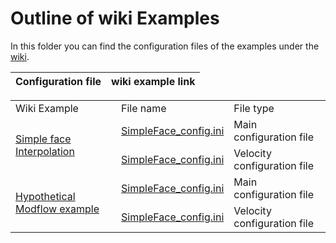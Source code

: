 # Outline of wiki Examples
In this folder you can find the configuration files of the examples under the [wiki](https://github.com/giorgk/ichnos/wiki).

|Configuration file| wiki example link|
|------|------------------------------|


<table>
    <tr>
        <td>Wiki Example</td>
        <td>File name</td>
        <td>File type</td>
    </tr>
    <tr>
        <td rowspan="2"> <a href='https://github.com/giorgk/ichnos/wiki/Simple-Face-Example'> Simple face Interpolation </td>
        <td><a href='https://github.com/giorgk/ichnos/blob/master/WikiExamples/SimpleFace_config.ini'>SimpleFace_config.ini</td>
        <td>Main configuration file</td>
    </tr>
    <tr>
        <td><a href='https://github.com/giorgk/ichnos/blob/master/WikiExamples/SimpleFace_vf.ini'>SimpleFace_config.ini</td>
        <td>Velocity configuration file</td>
    </tr>
    <tr>
        <td rowspan="2"> <a href='https://github.com/giorgk/ichnos/wiki/Modflow-example'> Hypothetical Modflow example </td>
        <td><a href='https://github.com/giorgk/ichnos/blob/master/WikiExamples/SimpleFace_config.ini'>SimpleFace_config.ini</td>
        <td>Main configuration file</td>
    </tr>
    <tr>
        <td><a href='https://github.com/giorgk/ichnos/blob/master/WikiExamples/SimpleFace_vf.ini'>SimpleFace_config.ini</td>
        <td>Velocity configuration file</td>
    </tr>
    
</table>
